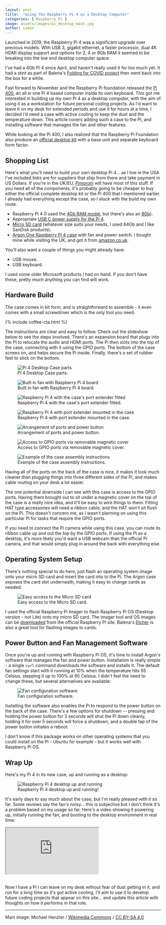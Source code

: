 ```yaml
---
layout: post
title:  "Using the Raspberry Pi 4 as a Desktop Computer"
categories: [ Raspberry Pi ]
image: assets/images/pi_desktop_main.jpg
author: simon
---
```

Launched in 2019, the Raspberry Pi 4 was a significant upgrade over previous models.  With USB 3, gigabit ethernet, a faster processor, dual 4K HDMI display support and options for 2, 4 or 8Gb RAM it seemed to be breaking into the low end desktop computer space.

I've had a 4Gb Pi 4 since April, and haven't really used it for too much yet.  It had a stint as part of Balena's [Folding for COVID project](https://www.balena.io/blog/balena-enables-more-devices-to-join-rosetta-home-to-research-covid-19/) then went back into the box for a while.

Fast forward to November and the Raspberry Pi foundation released the [Pi 400](https://www.raspberrypi.org/products/raspberry-pi-400/?resellerType=home), an all in one Pi 4 based computer inside its own keyboard.  This got me interested in building up my own Pi 4 as a desktop computer, with the aim of using it as a workstation for future personal coding projects.  As I'd want to leave it on my desk for extended periods and use it for hours at a time, I decided I'd need a case with active cooling to keep the dust and the temperature down.  This article covers adding such a case to the Pi, and installing software that manages the fan and other features.

While looking at the Pi 400, I also realized that the Raspberry Pi Foundation also produce an [official desktop kit](https://shop.pimoroni.com/products/raspberry-pi-4-desktop-kit?variant=31856456171603) with a base unit and separate keyboard form factor.

## Shopping List

Here's what you'll need to build your own desktop Pi 4... as I live in the USA I've included links are for suppliers that ship from there and take payment in US Dollars.  If you're in the UK/EU, [Pimoroni](https://shop.pimoroni.com/) will have most of this stuff.  If you need all of the components, it's probably going to be cheaper to buy either the official complete desktop kit or the Pi 400 that I mentioned earlier.  I already had everything except the case, so I stuck with the build my own route.

* Raspberry Pi 4 (I used the [4Gb RAM model](https://www.adafruit.com/product/4296), but there's also an [8Gb](https://www.adafruit.com/product/4564)).
* Appropriate [USB C power supply for the Pi 4](https://www.adafruit.com/product/4298).
* [Micro SD card](https://www.amazon.com/SanDisk-Ultra-microSDHC-Memory-Adapter/dp/B08GYBBBBH) (whatever size suits your needs, I used 64Gb and I like SanDisk products).
* [Argon One Raspberry Pi 4 case](https://www.argon40.com/catalog/product/view/id/52/s/argon-one-raspberry-pi-4-case/category/4/) with fan and power switch.  I bought mine while visiting the UK, and got it from [amazon.co.uk](https://www.amazon.co.uk/gp/product/B086JXR75B/).

You'll also want a couple of things you might already have:

* USB mouse.
* USB keyboard.

I used some older Microsoft products I had on hand.  If you don't have these, pretty much anything you can find will work.

## Hardware Build

The case comes in kit form, and is straightforward to assemble - it even comes with a small screwdriver which is the only tool you need.

{% include coffee-cta.html %}

The instructions are clear and easy to follow.  Check out the slideshow below to see the steps involved.  There's an expansion board that plugs into the Pi to relocate the audio and HDMI ports.  The Pi then slots into the top of the case, connecting with it using the GPIO ports.  The bottom of the case screws on, and helps secure the Pi inside.  Finally, there's a set of rubber feet to stick on the bottom. 

<div class="slick-carousel">
    <div>
        <figure class="figure">
        <img src="{{ site.baseurl }}/assets/images/pi_desktop_1_case_parts.jpg" class="figure-img img-fluid" alt="Pi 4 Desktop Case parts">
        <figcaption class="figure-caption text-center">Pi 4 Desktop Case parts.</figcaption>
        </figure>
    </div>
    <div>
        <figure class="figure">
        <img src="{{ site.baseurl }}/assets/images/pi_desktop_2_case_fan_with_pi.jpg" class="figure-img img-fluid" alt="Built in fan with Raspberry Pi 4 board">
        <figcaption class="figure-caption text-center">Built in fan with Raspberry Pi 4 board.</figcaption>
        </figure>
    </div>
    <div>
        <figure class="figure">
        <img src="{{ site.baseurl }}/assets/images/pi_desktop_3_case_port_extender_fitted.jpg" class="figure-img img-fluid" alt="Raspberry Pi 4 with the case's port extender fitted">
        <figcaption class="figure-caption text-center">Raspberry Pi 4 with the case's port extender fitted.</figcaption>
        </figure>
    </div>
    <div>
        <figure class="figure">
        <img src="{{ site.baseurl }}/assets/images/pi_desktop_4_pi_in_top_of_case.jpg" class="figure-img img-fluid" alt="Raspberry Pi 4 with port extender mounted in the case">
        <figcaption class="figure-caption text-center">Raspberry Pi 4 with port extender mounted in the case.</figcaption>
        </figure>
    </div>
    <div>
        <figure class="figure">
        <img src="{{ site.baseurl }}/assets/images/pi_desktop_5_case_ports.jpg" class="figure-img img-fluid" alt="Arrangement of ports and power button">
        <figcaption class="figure-caption text-center">Arrangement of ports and power button.</figcaption>
        </figure>
    </div>
    <div>
        <figure class="figure">
        <img src="{{ site.baseurl }}/assets/images/pi_desktop_6_case_gpio.jpg" class="figure-img img-fluid" alt="Access to GPIO ports via removable magnetic cover">
        <figcaption class="figure-caption text-center">Access to GPIO ports via removable magnetic cover.</figcaption>
        </figure>
    </div>
    <div>
        <figure class="figure">
        <img src="{{ site.baseurl }}/assets/images/pi_desktop_7_case_instructions.jpg" class="figure-img img-fluid" alt="Example of the case assembly instructions">
        <figcaption class="figure-caption text-center">Example of the case assembly instructions.</figcaption>
        </figure>
    </div>
</div>

Having all of the ports on the back of the case is nice, it makes it look much cleaner than plugging things into three different sides of the Pi, and makes cable routing on your desk a lot easier.

The one potential downside I can see with this case is access to the GPIO ports.  Having them brought out to sit under a magnetic cover on the top of the case is a really nice idea, and it'll be easy to wire things to them.  Fitting HAT type accessories will need a ribbon cable, and the HAT won't sit flush on the Pi.  This doesn't concern me, as I wasn't planning on using this particular Pi for tasks that require the GPIO ports.

If you need to connect the Pi camera while using this case, you can route its ribbon cable up and out the top by the GPIO ports.  If using the Pi as a desktop, it's more likely you'd want a USB webcam than the official Pi camera, and that would simply plug in around the back with everything else.

## Operating System Setup

There's nothing special to do here, just flash an operating system image onto your micro SD card and insert the card into to the Pi.  The Argon case exposes the card slot underneath, making it easy to change cards as needed:

<figure class="figure">
  <img src="{{ site.baseurl }}/assets/images/pi_desktop_case_sd_card.jpg" class="figure-img img-fluid" alt="Easy access to the Micro SD card">
  <figcaption class="figure-caption text-center">Easy access to the Micro SD card.</figcaption>
</figure>

I used the official Raspberry Pi Imager to flash Raspberry Pi OS (Desktop version - not Lite) onto my micro SD card.  The imager tool and OS images can be [downloaded](https://www.raspberrypi.org/downloads/) from the official Raspberry Pi site.  Balena's [Etcher](https://www.balena.io/etcher/) is also a great tool for flashing images to cards.

## Power Button and Fan Management Software

Once you're up and running with Raspberry Pi OS, it's time to install Argon's software that manages the fan and power button.  Installation is really simple - a single `curl` command downloads the software and installs it.  The default fan settings start with it running at 10% when the temperature hits 55 Celsius, stepping it up to 100% at 65 Celsius.  I didn't feel the need to change these, but several alternatives are available:

<figure class="figure">
  <img src="{{ site.baseurl }}/assets/images/pi_desktop_case_configuration.jpg" class="figure-img img-fluid" alt="Fan configuration software">
  <figcaption class="figure-caption text-center">Fan configuration software.</figcaption>
</figure>

Installing the software also enables the Pi to respond to the power button on the back of the case.  There's a few options for shutdown -- pressing and holding the power button for 3 seconds will shut the Pi down cleanly, holding it for over 5 seconds will force a shutdown, and a double tap of the power button initiates a reboot.

I don't know if this package works on other operating systems that you could install on the Pi - Ubuntu for example - but it works well with Raspberry Pi OS.

## Wrap Up

Here's my Pi 4 in its new case, up and running as a desktop:

<figure class="figure">
  <img src="{{ site.baseurl }}/assets/images/pi_desktop_with_monitor.jpg" class="figure-img img-fluid" alt="Raspberry Pi 4 desktop up and running">
  <figcaption class="figure-caption text-center">Raspberry Pi 4 desktop up and running!</figcaption>
</figure>

It's early days to say much about the case, but I'm really pleased with it so far.  Some reviews say the fan's noisy... this is subjective but I don't think it's a problem based on my usage so far.  Here's a video showing it powering up, initially running the fan, and booting to the desktop environment in real time:

<div class="embed-responsive embed-responsive-16by9">
  <iframe class="embed-responsive-item" src="https://www.youtube.com/embed/_79nXUG4Y4Y" allowfullscreen></iframe>
</div><br/>

Now I have a Pi I can leave on my desk without fear of dust getting in it, and run for a long time as it's got active cooling, I'll aim to use it to develop future coding projects that appear on this site... and update this article with thoughts on how it performs in that role.

---

Main image: Michael Henzler / [Wikimedia Commons](https://commons.wikimedia.org/wiki/Main_Page) / [CC BY-SA 4.0](https://creativecommons.org/licenses/by-sa/4.0/)
